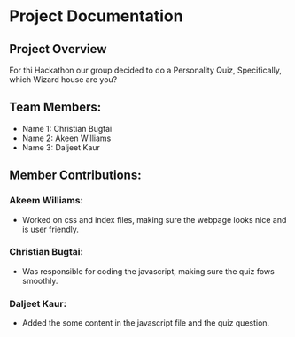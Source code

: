 # Project Documentation

## Project Overview

For thi Hackathon our group decided to do a Personality Quiz, Specifically, which Wizard house are you?

## Team Members:

-   Name 1: Christian Bugtai
-   Name 2: Akeen Williams
-   Name 3: Daljeet Kaur

## Member Contributions:

### Akeem Williams:

-   Worked on css and index files, making sure the webpage looks nice and is user friendly.

### Christian Bugtai:

-   Was responsible for coding the javascript, making sure the quiz fows smoothly.

### Daljeet Kaur:

-  Added the some content in the javascript file and the quiz question.
